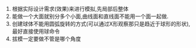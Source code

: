 1. 根据实际设计需求(效果)来进行模拟,先局部后整体
2. 能做一个大面就别分多个小面,曲线面和直线面不能用一个面一起做.
3. 创建球体不能用圆弧旋转的方式(可以通过X形观察那只是趋近于球形的形状),最好直接使用球命令
4. 拔模一定要做不管是哪个角度